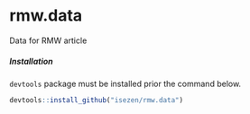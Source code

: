 # rmw.data
 Data for RMW article

##### Installation

`devtools` package must be installed prior the command below.

```R
devtools::install_github("isezen/rmw.data")
```
